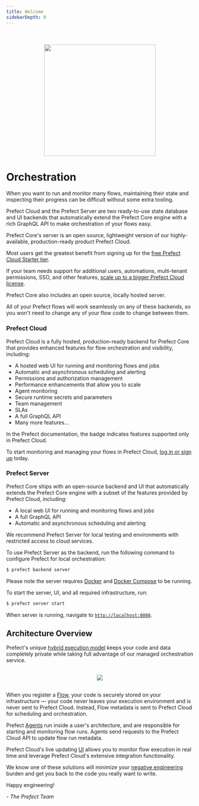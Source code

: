 ```yaml
---
title: Welcome
sidebarDepth: 0
---
```


<div align="center" style="margin-top:50px; margin-bottom:40px;">
    <img src="/img/illustrations/cloud-illustration.svg"  width=300 >
</div>

# Orchestration

When you want to run and monitor many flows, maintaining their state and inspecting their progress can be difficult without some extra tooling.

Prefect Cloud and the Prefect Server are two ready-to-use state database and UI backends that automatically extend the Prefect Core engine with a rich GraphQL API to make orchestration of your flows easy.

Prefect Core's server is an open source, lightweight version of our highly-available, production-ready product Prefect Cloud.

Most users get the greatest benefit from signing up for the [free Prefect Cloud Starter tier](https://cloud.prefect.io/). 

If your team needs support for additional users, automations, multi-tenant permissions, SSO, and other features, [scale up to a bigger Prefect Cloud license](https://www.prefect.io/pricing/). 

Prefect Core also includes an open source, locally hosted server.

All of your Prefect flows will work seamlessly on any of these backends, so you won't need to change any of your flow code to change between them.

### Prefect Cloud

Prefect Cloud is a fully hosted, production-ready backend for Prefect Core that provides enhanced features for flow orchestration and visibility, including:

- A hosted web UI for running and monitoring flows and jobs
- Automatic and asynchronous scheduling and alerting
- Permissions and authorization management
- Performance enhancements that allow you to scale
- Agent monitoring
- Secure runtime secrets and parameters
- Team management
- SLAs
- A full GraphQL API
- Many more features...

In the Prefect documentation, the <Badge text="Cloud"/> badge indicates features supported only in Prefect Cloud.

To start monitoring and managing your flows in Prefect Cloud, [log in or sign up](https://universal.prefect.io) today.

### Prefect Server

Prefect Core ships with an open-source backend and UI that automatically extends the Prefect Core engine with a subset of the features provided by Prefect Cloud, including:

- A local web UI for running and monitoring flows and jobs
- A full GraphQL API
- Automatic and asynchronous scheduling and alerting

We recommend Prefect Server for local testing and environments with restricted access to cloud services.

To use Prefect Server as the backend, run the following command to configure Prefect for local orchestration:

```bash
$ prefect backend server
``` 

Please note the server requires [Docker](https://www.docker.com/) and [Docker Compose](https://docs.docker.com/compose/install/) to be running.

To start the server, UI, and all required infrastructure, run:

```bash
$ prefect server start
```

When server is running, navigate to [`http://localhost:8080`](http://localhost:8080).

## Architecture Overview

Prefect's unique [hybrid execution model](https://medium.com/the-prefect-blog/the-prefect-hybrid-model-1b70c7fd296) keeps your code and data completely private while taking full advantage of our managed orchestration service.

<div align="center" style="margin-top:30px; margin-bottom:30px;">
    <img src="/prefect_architecture_overview.png" >
</div>

When you register a [Flow](/core/concepts/flows.html), your code is securely stored on your infrastructure &mdash; your code never leaves your execution environment and is never sent to Prefect Cloud. Instead, Flow metadata is sent to Prefect Cloud for scheduling and orchestration.

Prefect [Agents](/orchestration/agents/overview.html) run inside a user's architecture, and are responsible for starting and monitoring flow runs. Agents send requests to the Prefect Cloud API to update flow run metadata.

Prefect Cloud's live updating [UI](/orchestration/ui/dashboard.html#overview) allows you to monitor flow execution in real time and leverage Prefect Cloud's extensive integration functionality.

We know one of these solutions will minimize your [negative engineering](https://medium.com/the-prefect-blog/positive-and-negative-data-engineering-a02cb497583d) burden and get you back to the code you really want to write.

Happy engineering!

_- The Prefect Team_
